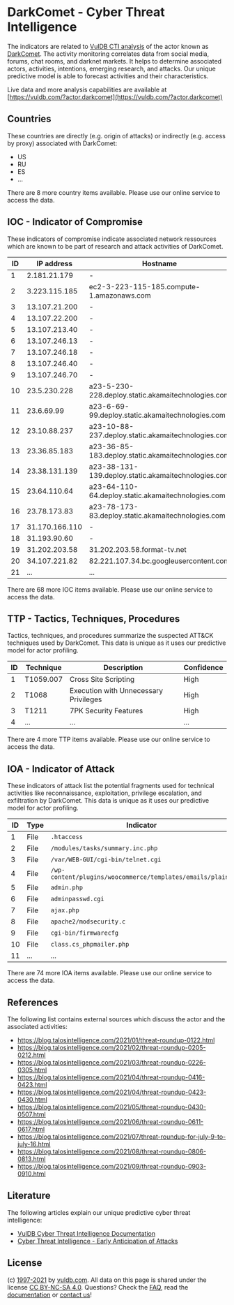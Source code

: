 # DarkComet - Cyber Threat Intelligence

The indicators are related to [VulDB CTI analysis](https://vuldb.com/?doc.cti) of the actor known as [DarkComet](https://vuldb.com/?actor.darkcomet). The activity monitoring correlates data from social media, forums, chat rooms, and darknet markets. It helps to determine associated actors, activities, intentions, emerging research, and attacks. Our unique predictive model is able to forecast activities and their characteristics.

Live data and more analysis capabilities are available at [https://vuldb.com/?actor.darkcomet](https://vuldb.com/?actor.darkcomet)

## Countries

These countries are directly (e.g. origin of attacks) or indirectly (e.g. access by proxy) associated with DarkComet:

* US
* RU
* ES
* ...

There are 8 more country items available. Please use our online service to access the data.

## IOC - Indicator of Compromise

These indicators of compromise indicate associated network ressources which are known to be part of research and attack activities of DarkComet.

ID | IP address | Hostname | Confidence
-- | ---------- | -------- | ----------
1 | 2.181.21.179 | - | High
2 | 3.223.115.185 | ec2-3-223-115-185.compute-1.amazonaws.com | Medium
3 | 13.107.21.200 | - | High
4 | 13.107.22.200 | - | High
5 | 13.107.213.40 | - | High
6 | 13.107.246.13 | - | High
7 | 13.107.246.18 | - | High
8 | 13.107.246.40 | - | High
9 | 13.107.246.70 | - | High
10 | 23.5.230.228 | a23-5-230-228.deploy.static.akamaitechnologies.com | High
11 | 23.6.69.99 | a23-6-69-99.deploy.static.akamaitechnologies.com | High
12 | 23.10.88.237 | a23-10-88-237.deploy.static.akamaitechnologies.com | High
13 | 23.36.85.183 | a23-36-85-183.deploy.static.akamaitechnologies.com | High
14 | 23.38.131.139 | a23-38-131-139.deploy.static.akamaitechnologies.com | High
15 | 23.64.110.64 | a23-64-110-64.deploy.static.akamaitechnologies.com | High
16 | 23.78.173.83 | a23-78-173-83.deploy.static.akamaitechnologies.com | High
17 | 31.170.166.110 | - | High
18 | 31.193.90.60 | - | High
19 | 31.202.203.58 | 31.202.203.58.format-tv.net | High
20 | 34.107.221.82 | 82.221.107.34.bc.googleusercontent.com | Medium
21 | ... | ... | ...

There are 68 more IOC items available. Please use our online service to access the data.

## TTP - Tactics, Techniques, Procedures

Tactics, techniques, and procedures summarize the suspected ATT&CK techniques used by DarkComet. This data is unique as it uses our predictive model for actor profiling.

ID | Technique | Description | Confidence
-- | --------- | ----------- | ----------
1 | T1059.007 | Cross Site Scripting | High
2 | T1068 | Execution with Unnecessary Privileges | High
3 | T1211 | 7PK Security Features | High
4 | ... | ... | ...

There are 4 more TTP items available. Please use our online service to access the data.

## IOA - Indicator of Attack

These indicators of attack list the potential fragments used for technical activities like reconnaissance, exploitation, privilege escalation, and exfiltration by DarkComet. This data is unique as it uses our predictive model for actor profiling.

ID | Type | Indicator | Confidence
-- | ---- | --------- | ----------
1 | File | `.htaccess` | Medium
2 | File | `/modules/tasks/summary.inc.php` | High
3 | File | `/var/WEB-GUI/cgi-bin/telnet.cgi` | High
4 | File | `/wp-content/plugins/woocommerce/templates/emails/plain/` | High
5 | File | `admin.php` | Medium
6 | File | `adminpasswd.cgi` | High
7 | File | `ajax.php` | Medium
8 | File | `apache2/modsecurity.c` | High
9 | File | `cgi-bin/firmwarecfg` | High
10 | File | `class.cs_phpmailer.php` | High
11 | ... | ... | ...

There are 74 more IOA items available. Please use our online service to access the data.

## References

The following list contains external sources which discuss the actor and the associated activities:

* https://blog.talosintelligence.com/2021/01/threat-roundup-0122.html
* https://blog.talosintelligence.com/2021/02/threat-roundup-0205-0212.html
* https://blog.talosintelligence.com/2021/03/threat-roundup-0226-0305.html
* https://blog.talosintelligence.com/2021/04/threat-roundup-0416-0423.html
* https://blog.talosintelligence.com/2021/04/threat-roundup-0423-0430.html
* https://blog.talosintelligence.com/2021/05/threat-roundup-0430-0507.html
* https://blog.talosintelligence.com/2021/06/threat-roundup-0611-0617.html
* https://blog.talosintelligence.com/2021/07/threat-roundup-for-july-9-to-july-16.html
* https://blog.talosintelligence.com/2021/08/threat-roundup-0806-0813.html
* https://blog.talosintelligence.com/2021/09/threat-roundup-0903-0910.html

## Literature

The following articles explain our unique predictive cyber threat intelligence:

* [VulDB Cyber Threat Intelligence Documentation](https://vuldb.com/?doc.cti)
* [Cyber Threat Intelligence - Early Anticipation of Attacks](https://www.scip.ch/en/?labs.20201022)

## License

(c) [1997-2021](https://vuldb.com/?doc.changelog) by [vuldb.com](https://vuldb.com/?doc.about). All data on this page is shared under the license [CC BY-NC-SA 4.0](https://creativecommons.org/licenses/by-nc-sa/4.0/). Questions? Check the [FAQ](https://vuldb.com/?doc.faq), read the [documentation](https://vuldb.com/?doc) or [contact us](https://vuldb.com/?contact)!
